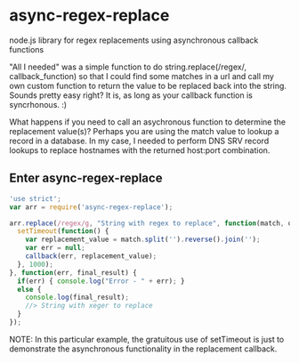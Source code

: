 # async-regex-replace
node.js library for regex replacements using asynchronous callback functions

"All I needed" was a simple function to do string.replace(/regex/, callback_function) so that I could find some matches in a url
and call my own custom function to return the value to be replaced back into the string. Sounds pretty easy right? It is,
as long as your callback function is syncrhonous. :)

What happens if you need to call an asychronous function to determine the replacement value(s)? Perhaps you are using the
match value to lookup a record in a database. In my case, I needed to perform DNS SRV record lookups to replace hostnames
with the returned host:port combination.

## Enter async-regex-replace

<!--@example('./example.js')-->
``` js
'use strict';
var arr = require('async-regex-replace');

arr.replace(/regex/g, "String with regex to replace", function(match, offset, original, callback) {
  setTimeout(function() {
    var replacement_value = match.split('').reverse().join('');
    var err = null;
    callback(err, replacement_value);
  }, 1000);
}, function(err, final_result) {
  if(err) { console.log("Error - " + err); }
  else {
    console.log(final_result);
    //> String with xeger to replace
  }
});
```
<!--/@-->

NOTE: In this particular example, the gratuitous use of setTimeout is just to demonstrate the asynchronous functionality in the replacement callback.
